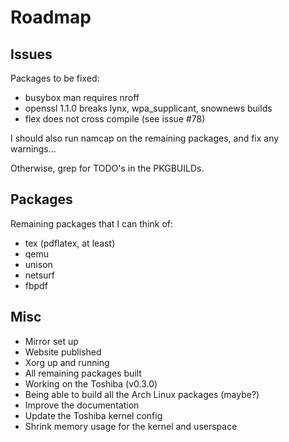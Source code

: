 # Roadmap #

## Issues ##

Packages to be fixed:
- busybox man requires nroff
- openssl 1.1.0 breaks lynx, wpa\_supplicant, snownews builds
- flex does not cross compile (see issue #78)

I should also run namcap on the remaining packages, and fix any warnings...

Otherwise, grep for TODO's in the PKGBUILDs.


## Packages ##

Remaining packages that I can think of:

- tex (pdflatex, at least)
- qemu
- unison
- netsurf
- fbpdf


## Misc ##

- Mirror set up
- Website published
- Xorg up and running
- All remaining packages built
- Working on the Toshiba (v0.3.0)
- Being able to build all the Arch Linux packages (maybe?)
- Improve the documentation
- Update the Toshiba kernel config
- Shrink memory usage for the kernel and userspace

